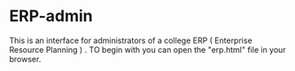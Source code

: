 # ERP-admin

This is an interface for administrators of a college ERP ( Enterprise Resource Planning ) . TO begin with you can open the "erp.html" file in your browser.
